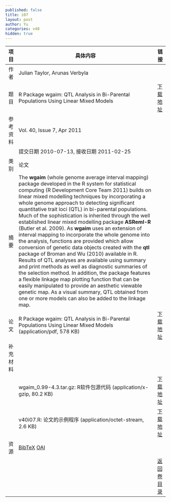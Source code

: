 ```yaml
---
published: false
title: i07
layout: post
author: Yu
categories: v40
hidden: true
---
```


| 项目 | 具体内容 | 链接 |
|---:|---|---|
| 作者 | Julian Taylor, Arunas Verbyla| |
| 题目 |R Package wgaim: QTL Analysis in Bi-Parental Populations Using Linear Mixed Models | [下载地址](http://www.jstatsoft.org/v40/i07/paper) |
| 参考资料 |Vol. 40, Issue 7, Apr 2011 | |
| | 提交日期 2010-07-13, 接收日期 2011-02-25| | 
| 类别 | 论文| |
| 摘要 | The <b>wgaim</b> (whole genome average interval mapping) package developed in the R system for statistical computing (R Development Core Team 2011) builds on linear mixed modelling techniques by incorporating a whole genome approach to detecting significant quantitative trait loci (QTL) in bi-parental populations. Much of the sophistication is inherited through the well established linear mixed modelling package <b>ASReml-R</b> (Butler et al. 2009). As <b>wgaim</b> uses an extension of interval mapping to incorporate the whole genome into the analysis, functions are provided which allow conversion of genetic data objects created with the <b>qtl</b> package of Broman and Wu (2010) available in R. Results of QTL analyses are available using summary and print methods as well as diagnostic summaries of the selection method. In addition, the package features a flexible linkage map plotting function that can be easily manipulated to provide an aesthetic viewable genetic map. As a visual summary, QTL obtained from one or more models can also be added to the linkage map.| |
| 论文 | R Package wgaim: QTL Analysis in Bi-Parental Populations Using Linear Mixed Models  (application/pdf, 578 KB)| [下载地址](http://www.jstatsoft.org/v40/i07/paper) |
| 补充材料 | | |
| |wgaim_0.99-4.3.tar.gz: R软件包源代码  (application/x-gzip, 80.2 KB)|  [下载地址](http://www.jstatsoft.org/v40/i07/supp/1) |
| |v40i07.R:              论文的示例程序  (application/octet-stream, 2.6 KB)|  [下载地址](http://www.jstatsoft.org/v40/i07/supp/2) |
| 资源 | [BibTeX](http://www.jstatsoft.org/v40/i07/bibtex) [OAI](http://www.jstatsoft.org/oai?verb=GetRecord&identifier=oai.jstatsoft/v40/i07&prefix=oai_dc)| |
| |  | [返回卷目录]({{site.baseurl}}/volume/v40.html) |